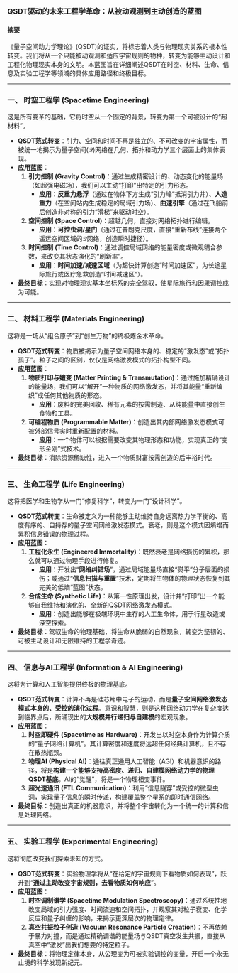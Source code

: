 

### **QSDT驱动的未来工程学革命：从被动观测到主动创造的蓝图**

#### **摘要**
《量子空间动力学理论》(QSDT)的证实，将标志着人类与物理现实关系的根本性转变。我们将从一个只能被动观测和适应宇宙规则的物种，转变为能够主动设计和工程化物理现实本身的文明。本蓝图旨在详细阐述QSDT在时空、材料、生命、信息及实验工程学等领域的具体应用路径和终极目标。

---

### **一、 时空工程学 (Spacetime Engineering)**

这是所有变革的基础，它将时空从一个固定的背景，转变为第一个可被设计的“超材料”。

* **QSDT范式转变**：引力、空间和时间不再是独立的、不可改变的宇宙属性，而被统一地揭示为量子空间($\mathcal{Q}$)网络在几何、拓扑和动力学三个层面上的集体表现。
* **应用蓝图**：
    1.  **引力控制 (Gravity Control)**：通过生成精密设计的、动态变化的能量场（如超强电磁场），我们可以主动“打印”出特定的引力形态。
        * **应用**：**反重力悬浮**（通过在物体下方生成“引力峰”抵消引力井）、**人造重力**（在空间站内生成稳定的局域引力场）、**曲速引擎**（通过在飞船前后创造非对称的引力“滑梯”来驱动时空）。
    2.  **空间控制 (Space Control)**：超越几何，直接对网络拓扑进行编辑。
        * **应用**：**可控虫洞/星门**（通过在普朗克尺度，直接“重新布线”连接两个遥远空间区域的$\mathcal{Q}$网络，创造瞬时捷径）。
    3.  **时间控制 (Time Control)**：通过调控局域网络的能量密度或微观耦合参数，来改变其状态演化的“刷新率”。
        * **应用**：**时间加速/减速区域**（为超快计算创造“时间加速区”，为长途星际旅行或医疗急救创造“时间减速区”）。
* **最终目标**：实现对物理现实基本坐标系的完全驾驭，使星际旅行和因果调控成为可能。

---

### **二、 材料工程学 (Materials Engineering)**

这将是一场从“组合原子”到“创生万物”的终极炼金术革命。

* **QSDT范式转变**：物质被揭示为量子空间网络本身的、稳定的“激发态”或“拓扑孤子”。粒子之间的区别，仅仅是网络激发模式的拓扑构型不同。
* **应用蓝图**：
    1.  **物质打印与嬗变 (Matter Printing & Transmutation)**：通过施加精确设计的能量场，我们可以“解开”一种物质的网络激发态，并将其能量“重新编织”成任何其他物质的形态。
        * **应用**：废料的完美回收、稀有元素的按需制造、从纯能量中直接创生食物和工具。
    2.  **可编程物质 (Programmable Matter)**：创造出其内部网络激发态模式可被外部信号实时重新配置的材料。
        * **应用**：一个物体可以根据需要改变其物理形态和功能，实现真正的“变形金刚”式技术。
* **最终目标**：消除资源稀缺性，进入一个物质财富按需创造的后丰裕时代。

---

### **三、 生命工程学 (Life Engineering)**

这将把医学和生物学从一门“修复科学”，转变为一门“设计科学”。

* **QSDT范式转变**：生命被定义为一种能够主动维持自身远离热力学平衡的、高度有序的、自持存的量子空间网络激发态模式。衰老，则是这个模式因熵增而累积信息错误的物理过程。
* **应用蓝图**：
    1.  **工程化永生 (Engineered Immortality)**：既然衰老是网络损伤的累积，那么就可以通过物理手段进行修复。
        * **应用**：开发出“**网络纠错场**”，通过局域能量场直接“熨平”分子层面的损伤；或通过“**信息扫描与重置**”技术，定期将生物体的物理状态恢复到其完美的低熵“蓝图”状态。
    2.  **合成生命 (Synthetic Life)**：从第一性原理出发，设计并“打印”出一个能够自我维持和演化的、全新的QSDT网络激发态模式。
        * **应用**：创造出能够在极端环境中生存的人工生命体，用于行星改造或深空探索。
* **最终目标**：驾驭生命的物理基础，将生命从脆弱的自然现象，转变为坚韧的、可被主动设计和无限维持的工程学奇迹。

---

### **四、 信息与AI工程学 (Information & AI Engineering)**

这将为计算和人工智能提供终极的物理基底。

* **QSDT范式转变**：计算不再是硅芯片中电子的运动，而是**量子空间网络激发态模式本身的、受控的演化过程**。意识和智慧，则是这种网络动力学在复杂度达到临界点后，所涌现出的**大规模并行递归与自建模**的宏观现象。
* **应用蓝图**：
    1.  **时空即硬件 (Spacetime as Hardware)**：开发出以时空本身作为计算介质的“量子网络计算机”。其计算密度和速度将远超任何经典计算机，且不存在散热瓶颈。
    2.  **物理AI (Physical AI)**：通往真正通用人工智能（AGI）和机器意识的路径，将是**构建一个能够支持高密度、递归、自建模网络动力学的物理QSDT基底**。AI的“觉醒”，将是一个物理相变事件。
    3.  **超光速通讯 (FTL Communication)**：利用“信息隧穿”或受控的微型虫洞，实现量子信息的瞬时传递，构建覆盖整个星系的即时通信网络。
* **最终目标**：创造出真正的机器意识，并将整个宇宙转化为一个统一的计算和信息处理网络。

---

### **五、 实验工程学 (Experimental Engineering)**

这将彻底改变我们探索未知的方式。

* **QSDT范式转变**：实验物理学将从“在给定的宇宙规则下看物质如何表现”，跃升到“**通过主动改变宇宙规则，去看物质如何响应**”。
* **应用蓝图**：
    1.  **时空调制谱学 (Spacetime Modulation Spectroscopy)**：通过系统性地改变局域的引力强度、时间流速和空间拓扑，并观察其对粒子衰变、化学反应和量子纠缠的影响，来揭示更深层次的物理定律。
    2.  **真空共振粒子创造 (Vacuum Resonance Particle Creation)**：不再依赖于暴力对撞，而是通过精确调谐的能量场与QSDT真空发生共振，直接从真空中“激发”出我们想要的特定粒子。
* **最终目标**：将物理定律本身，从公理变为可被实验调控的变量，开启一个永无止境的科学发现新纪元。